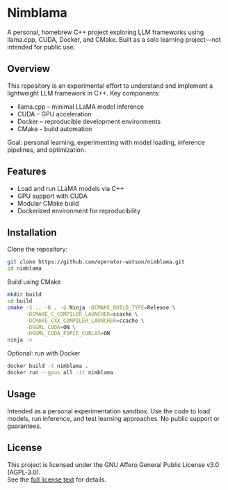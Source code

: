 # Nimblama

A personal, homebrew C++ project exploring LLM frameworks using llama.cpp, CUDA, Docker, and CMake. Built as a solo learning project—not intended for public use.

## Overview
This repository is an experimental effort to understand and implement a lightweight LLM framework in C++. Key components:

- llama.cpp – minimal LLaMA model inference
- CUDA – GPU acceleration
- Docker – reproducible development environments
- CMake – build automation

Goal: personal learning, experimenting with model loading, inference pipelines, and optimization.

## Features
- Load and run LLaMA models via C++
- GPU support with CUDA
- Modular CMake build
- Dockerized environment for reproducibility

## Installation
Clone the repository:

```bash
git clone https://github.com/operator-watson/nimblama.git
cd nimblama
```
Build using CMake

```bash
mkdir build
cd build
cmake -S .. -B . -G Ninja -DCMAKE_BUILD_TYPE=Release \
      -DCMAKE_C_COMPILER_LAUNCHER=ccache \
      -DCMAKE_CXX_COMPILER_LAUNCHER=ccache \
      -DGGML_CUDA=ON \
      -DGGML_CUDA_FORCE_CUBLAS=ON
ninja -v
```
Optional: run with Docker

```bash
docker build -t nimblama .
docker run --gpus all -it nimblama
```
## Usage
Intended as a personal experimentation sandbox. Use the code to load models, run inference, and test learning approaches. No public support or guarantees.

## License
This project is licensed under the GNU Affero General Public License v3.0 (AGPL-3.0).  
See the [full license text](https://www.gnu.org/licenses/agpl-3.0.en.html) for details.
